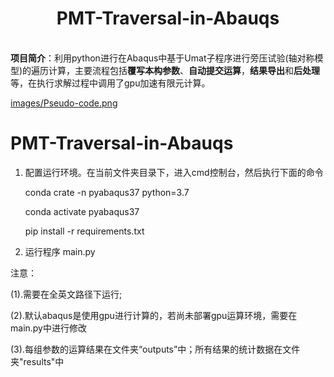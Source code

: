 <div align="center">
<h1 align="center">PMT-Traversal-in-Abauqs</h1>
</div>

<br>
<b>项目简介</b>：利用python进行在Abaqus中基于Umat子程序进行旁压试验(轴对称模型)的遍历计算，主要流程包括<b>覆写本构参数</b>、<b>自动提交运算</b>，<b>结果导出</b>和<b>后处理</b>等，在执行求解过程中调用了gpu加速有限元计算。

[images/Pseudo-code.png](https://raw.githubusercontent.com/ZhouChaunge/PMT-Traversal-in-Abauqs/main/images/Pseudo-code.png)
<br>


# PMT-Traversal-in-Abauqs

1. 配置运行环境。在当前文件夹目录下，进入cmd控制台，然后执行下面的命令
   
    conda crate -n pyabaqus37 python=3.7
   
    conda activate pyabaqus37
   
    pip install -r requirements.txt
   

3. 运行程序 main.py


注意：

(1).需要在全英文路径下运行;

(2).默认abaqus是使用gpu进行计算的，若尚未部署gpu运算环境，需要在main.py中进行修改

(3).每组参数的运算结果在文件夹“outputs”中；所有结果的统计数据在文件夹"results"中

